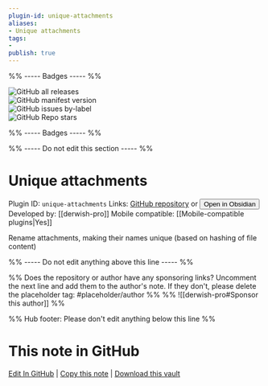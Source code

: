 ```yaml
---
plugin-id: unique-attachments
aliases:
- Unique attachments
tags: 
- 
publish: true
---
```


%% ----- Badges ----- %%

![GitHub all releases](https://img.shields.io/github/downloads/derwish-pro/obsidian-unique-attachments/total?color=573E7A&logo=github&style=for-the-badge)   
![GitHub manifest version](https://img.shields.io/github/manifest-json/v/derwish-pro/obsidian-unique-attachments?color=573E7A&logo=github&style=for-the-badge)   
![GitHub issues by-label](https://img.shields.io/github/issues/derwish-pro/obsidian-unique-attachments/help%20wanted?color=573E7A&logo=github&style=for-the-badge)   
![GitHub Repo stars](https://img.shields.io/github/stars/derwish-pro/obsidian-unique-attachments?color=573E7A&logo=github&style=for-the-badge)

%% ----- Badges ----- %%

%% ----- Do not edit this section ----- %%

# Unique attachments

Plugin ID: `unique-attachments`
Links: [GitHub repository](https://github.com/derwish-pro/obsidian-unique-attachments) or [<button id=HH>Open in Obsidian</button>](obsidian://goto-plugin?id=unique-attachments)
Developed by: [[derwish-pro]]
Mobile compatible: [[Mobile-compatible plugins|Yes]]

Rename attachments, making their names unique (based on hashing of file content)

%% ----- Do not edit anything above this line ----- %% 

%% Does the repository or author have any sponsoring links? Uncomment the next line and add them to the author's note. If they don't, please delete the placeholder tag: #placeholder/author %%
%% ![[derwish-pro#Sponsor this author]] %%

%% Hub footer: Please don't edit anything below this line %%

# This note in GitHub

<span class="git-footer">[Edit In GitHub](https://github.dev/obsidian-community/obsidian-hub/blob/main/02%20-%20Community%20Expansions/02.05%20All%20Community%20Expansions/Plugins/unique-attachments.md "git-hub-edit-note") | [Copy this note](https://raw.githubusercontent.com/obsidian-community/obsidian-hub/main/02%20-%20Community%20Expansions/02.05%20All%20Community%20Expansions/Plugins/unique-attachments.md "git-hub-copy-note") | [Download this vault](https://github.com/obsidian-community/obsidian-hub/archive/refs/heads/main.zip "git-hub-download-vault") </span>
